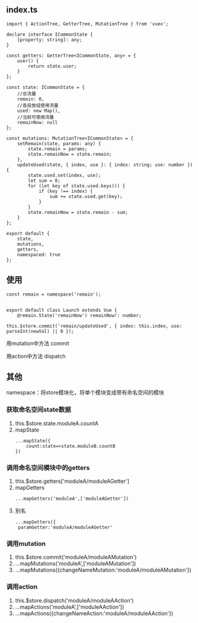 ## index.ts

```
import { ActionTree, GetterTree, MutationTree } from 'vuex';

declare interface ICommonState {
    [property: string]: any;
}

const getters: GetterTree<ICommonState, any> = {
    user() {
        return state.user;
    }
};

const state: ICommonState = {
    //总流量
    remain: 0,
    //各投放组使用流量
    used: new Map(),
    //当前可使用流量
    remainNow: null
};

const mutations: MutationTree<ICommonState> = {
    setRemain(state, params: any) {
        state.remain = params;
        state.remainNow = state.remain;
    },
    updateUsed(state, { index, use }: { index: string; use: number }) {
        state.used.set(index, use);
        let sum = 0;
        for (let key of state.used.keys()) {
            if (key !== index) {
                sum += state.used.get(key);
            }
        }
        state.remainNow = state.remain - sum;
    }
};

export default {
    state,
    mutations,
    getters,
    namespaced: true
};

```


## 使用

```
const remain = namespace('remain');


export default class Launch extends Vue {
    @remain.State('remainNow') remainNow!: number;
```

```
this.$store.commit('remain/updateUsed', { index: this.index, use: parseInt(newVal) || 0 });
```

用mutation中方法 commit

用action中方法 dispatch


## 其他

namespace：将store模块化，将单个模块变成带有命名空间的模块

### 获取命名空间state数据

1. this.$store.state.moduleA.countA
2. mapState
   ```
   ...mapState({
       count:state=>state.moduleB.countB
   })
   ```

### 调用命名空间模块中的getters

1. this.$store.getters['moduleA/moduleAGetter']
2. mapGetters
   ```
   ...mapGetters('moduleA',['moduleAGetter'])
   ```
3. 别名
   ```
   ...mapGetters({
    paramGetter:'moduleA/moduleAGetter'
   ```

### 调用mutation

1. this.$store.commit('moduleA/moduleAMutation')
2. ...mapMutations('moduleA',['moduleAMutation'])
3. ...mapMutations({changeNameMutation:'moduleA/moduleAMutation'})

### 调用action

1. this.$store.dispatch('moduleA/moduleAAction')
2. ...mapActions('moduleA',['moduleAAction'])
3. ...mapActions({changeNameAction:'moduleA/moduleAAction'})

